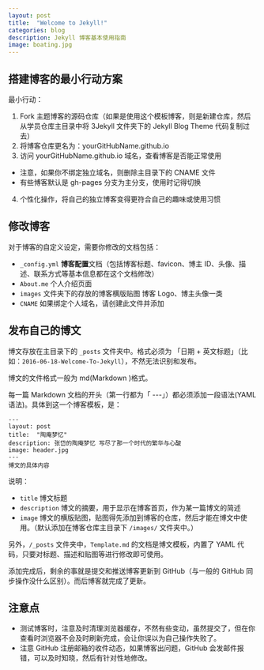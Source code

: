 ```yaml
---
layout: post
title:  "Welcome to Jekyll!"
categories: blog
description: Jekyll 博客基本使用指南
image: boating.jpg
---
```



## 搭建博客的最小行动方案

最小行动：

1. Fork 主题博客的源码仓库（如果是使用这个模板博客，则是新建仓库，然后从学员仓库主目录中将 3Jekyll 文件夹下的 Jekyll Blog Theme 代码复制过去）
2. 将博客仓库更名为：yourGitHubName.github.io
3. 访问 yourGitHubName.github.io 域名，查看博客是否能正常使用
  - 注意，如果你不绑定独立域名，则删除主目录下的 CNAME 文件
  - 有些博客默认是 gh-pages 分支为主分支，使用时记得切换
4. 个性化操作，将自己的独立博客变得更符合自己的趣味或使用习惯


## 修改博客

对于博客的自定义设定，需要你修改的文档包括：

- `_config.yml` **博客配置**文档（包括博客标题、favicon、博主 ID、头像、描述、联系方式等基本信息都在这个文档修改）
- `About.me` 个人介绍页面
- `images` 文件夹下的存放的博客横版贴图 博客 Logo、博主头像一类
- `CNAME` 如果绑定个人域名，请创建此文件并添加

## 发布自己的博文

博文存放在主目录下的 `_posts` 文件夹中。格式必须为 「日期 + 英文标题」（比如：`2016-06-18-Welcome-To-Jekyll`），不然无法识别和发布。

博文的文件格式一般为 md(Markdown )格式。

每一篇 Markdown 文档的开头（第一行都为「 ---」）都必须添加一段语法(YAML 语法)。具体到这一个博客模板，是：

```
---
layout: post
title:  "陶庵梦忆"
description: 张岱的陶庵梦忆 写尽了那一个时代的繁华与心酸
image: header.jpg
---
博文的具体内容
```

说明：

* `title` 博文标题
* `description` 博文的摘要，用于显示在博客首页，作为某一篇博文的简述
* `image` 博文的横版贴图，贴图得先添加到博客的仓库，然后才能在博文中使用。（默认添加在博客仓库主目录下 `/images/` 文件夹中。）

另外，`/_posts` 文件夹中，`Template.md` 的文档是博文模板，内置了 YAML 代码，只要对标题、描述和贴图等进行修改即可使用。

添加完成后，剩余的事就是提交和推送博客更新到 GitHub（与一般的 GitHub 同步操作没什么区别）。而后博客就完成了更新。


## 注意点

- 测试博客时，注意及时清理浏览器缓存，不然有些变动，虽然提交了，但在你查看时浏览器不会及时刷新完成，会让你误以为自己操作失败了。
- 注意 GitHub 注册邮箱的收件动态，如果博客出问题，GitHub 会发邮件报错，可以及时知晓，然后有针对性地修改。


